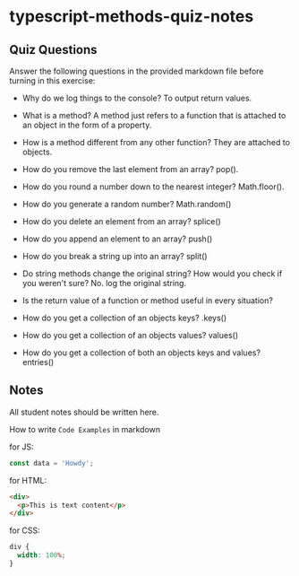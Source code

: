 # typescript-methods-quiz-notes

## Quiz Questions

Answer the following questions in the provided markdown file before turning in this exercise:

- Why do we log things to the console?
  To output return values.
- What is a method?
  A method just refers to a function that is attached to an object in the form of a property.
- How is a method different from any other function?
  They are attached to objects.
- How do you remove the last element from an array?
  pop().
- How do you round a number down to the nearest integer?
  Math.floor().
- How do you generate a random number?
  Math.random()
- How do you delete an element from an array?
  splice()
- How do you append an element to an array?
  push()
- How do you break a string up into an array?
  split()
- Do string methods change the original string? How would you check if you weren't sure?
  No. log the original string.
- Is the return value of a function or method useful in every situation?

- How do you get a collection of an objects keys?
  .keys()
- How do you get a collection of an objects values?
  values()
- How do you get a collection of both an objects keys and values?
  entries()

## Notes

All student notes should be written here.

How to write `Code Examples` in markdown

for JS:

```javascript
const data = 'Howdy';
```

for HTML:

```html
<div>
  <p>This is text content</p>
</div>
```

for CSS:

```css
div {
  width: 100%;
}
```
